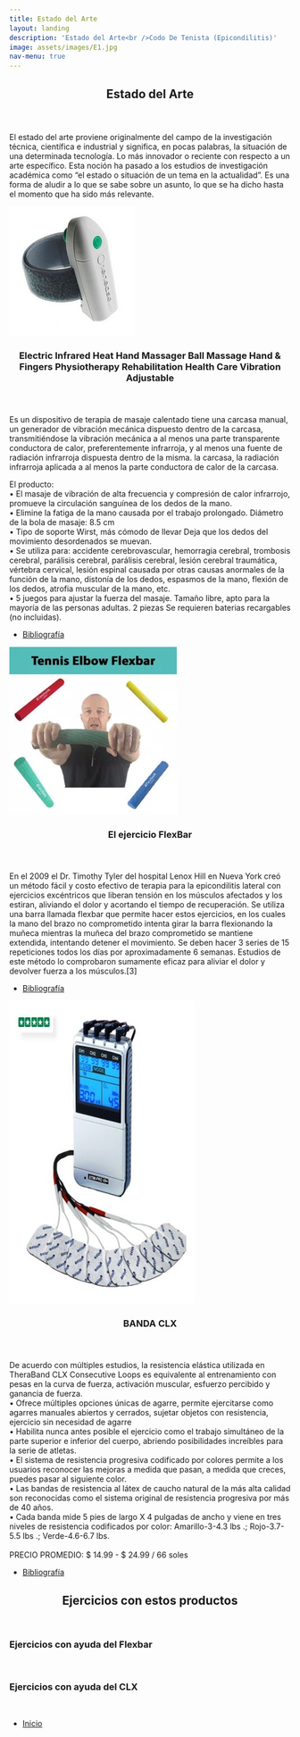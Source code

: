 ```yaml
---
title: Estado del Arte
layout: landing
description: 'Estado del Arte<br />Codo De Tenista (Epicondilitis)'
image: assets/images/E1.jpg
nav-menu: true
---
```


<!-- Main -->
<div id="main">

<!-- One -->
<section id="one">
	<div class="inner">
		<header class="major">
			<h2>Estado del Arte</h2>
		</header>
		<p>El estado del arte proviene originalmente del campo de la investigación técnica, científica e industrial y significa, en pocas palabras, la situación de una determinada tecnología. Lo más innovador o reciente con respecto a un arte específico. Esta noción ha pasado a los estudios de investigación académica como “el estado o situación de un tema en la actualidad”. Es una forma de aludir a lo que se sabe sobre un asunto, lo que se ha dicho hasta el momento que ha sido más relevante.</p>
	</div>
</section>

<!-- Two -->
<section id="two" class="spotlights">
	<section>
		<a href="generic.html" class="image">
			<img src="assets/images/A1.jpg" alt="" data-position="center center" />
		</a>
		<div class="content">
			<div class="inner">
				<header class="major">
					<h3>Electric Infrared Heat Hand Massager Ball Massage Hand & Fingers Physiotherapy Rehabilitation Health Care Vibration Adjustable</h3>
				</header>
				<p>Es un dispositivo de terapia de masaje calentado tiene una carcasa manual, un generador de vibración mecánica dispuesto dentro de la carcasa, transmitiéndose la vibración mecánica a al menos una parte transparente conductora de calor, preferentemente infrarroja, y al menos una fuente de radiación infrarroja dispuesta dentro de la misma. la carcasa, la radiación infrarroja aplicada a al menos la parte conductora de calor de la carcasa. </p>
				<p>El producto:<br>
•	El masaje de vibración de alta frecuencia y compresión de calor infrarrojo, promueve la circulación sanguínea de los dedos de la mano.<br>
•	Elimine la fatiga de la mano causada por el trabajo prolongado. Diámetro de la bola de masaje: 8.5 cm<br>
•	Tipo de soporte Wirst, más cómodo de llevar Deja que los dedos del movimiento desordenados se muevan.<br>
•	Se utiliza para: accidente cerebrovascular, hemorragia cerebral, trombosis cerebral, parálisis cerebral, parálisis cerebral, lesión cerebral traumática, vértebra cervical, lesión espinal causada por otras causas anormales de la función de la mano, distonía de los dedos, espasmos de la mano, flexión de los dedos, atrofia muscular de la mano, etc.<br>
•	5 juegos para ajustar la fuerza del masaje. Tamaño libre, apto para la mayoría de las personas adultas. 2 piezas Se requieren baterias recargables (no incluidas).<br>
</p>
				<ul class="actions">
					<li><a href="generic.html" class="button">Bibliografía</a></li>
				</ul>
			</div>
		</div>
	</section>
	<section>
		<a href="generic.html" class="image">
			<img src="assets/images/A2.png" alt="" data-position="top center" />
		</a>
		<div class="content">
			<div class="inner">
				<header class="major">
					<h3>El ejercicio FlexBar</h3>
				</header>
				<p>En el 2009 el Dr. Timothy Tyler del hospital Lenox Hill en Nueva York creó un método fácil y costo efectivo de terapia para la epicondilitis lateral con ejercicios excéntricos que liberan tensión en los músculos afectados y los estiran, aliviando el dolor y acortando el tiempo de recuperación. Se utiliza una barra llamada flexbar que permite hacer estos ejercicios, en los cuales la mano del brazo no comprometido intenta girar la barra flexionando la muñeca mientras la muñeca del brazo comprometido se mantiene extendida, intentando detener el movimiento. Se deben hacer 3 series de 15 repeticiones todos los días por aproximadamente 6 semanas. Estudios de este método lo comprobaron sumamente eficaz para aliviar el dolor y devolver fuerza a los músculos.[3] </p>
				<ul class="actions">
					<li><a href="generic.html" class="button">Bibliografía</a></li>
				</ul>
			</div>
		</div>
	</section>
	<section>
		<a href="generic.html" class="image">
			<img src="assets/images/A3.jpg" alt="" data-position="25% 25%" />
		</a>
		<div class="content">
			<div class="inner">
				<header class="major">
					<h3>BANDA CLX</h3>
				</header>
				<p> De acuerdo con múltiples estudios, la resistencia elástica utilizada en TheraBand CLX Consecutive Loops es equivalente al entrenamiento con pesas en la curva de fuerza, activación muscular, esfuerzo percibido y ganancia de fuerza.<br>
•	Ofrece múltiples opciones únicas de agarre, permite ejercitarse como agarres manuales abiertos y cerrados, sujetar objetos con resistencia, ejercicio sin necesidad de agarre<br>
•	Habilita nunca antes posible el ejercicio como el trabajo simultáneo de la parte superior e inferior del cuerpo, abriendo posibilidades increíbles para la serie de atletas.<br>
•	El sistema de resistencia progresiva codificado por colores permite a los usuarios reconocer las mejoras a medida que pasan, a medida que creces, puedes pasar al siguiente color.<br>
•	Las bandas de resistencia al látex de caucho natural de la más alta calidad son reconocidas como el sistema original de resistencia progresiva por más de 40 años.<br>
•	Cada banda mide 5 pies de largo X 4 pulgadas de ancho y viene en tres niveles de resistencia codificados por color: Amarillo-3-4.3 lbs .; Rojo-3.7-5.5 lbs .; Verde-4.6-6.7 lbs.<br><br>
				PRECIO PROMEDIO: $ 14.99 - $ 24.99 / 66 soles

</p>
				<ul class="actions">
					<li><a href="generic.html" class="button">Bibliografía</a></li>
				</ul>
			</div>
		</div>
	</section>
	
	
</section>
<!-- Three -->
<section id="three">
	<div class="inner">
		<header class="major">
			<h2>Ejercicios con estos productos</h2>
		</header>
		<h3>Ejercicios con ayuda del Flexbar</h3>
		<img src="assets/images/A5.png" alt="" data-position="top center" />
		<h3>Ejercicios con ayuda del CLX</h3>
		<img src="assets/images/A6.png" alt="" data-position="top center" />
		<ul class="actions">
			<li><a href="generic.html" class="button next">Inicio</a></li>
		</ul>
	</div>
</section>

</div>
